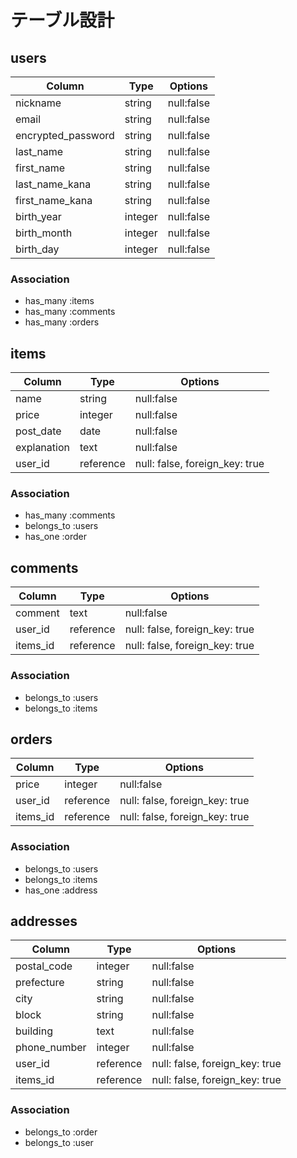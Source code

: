 # テーブル設計

## users
| Column             | Type    | Options    |
| ------------------ | ------- | ---------- |
| nickname           | string  | null:false |
| email              | string  | null:false |
| encrypted_password | string  | null:false |
| last_name          | string  | null:false |
| first_name         | string  | null:false |
| last_name_kana     | string  | null:false |
| first_name_kana    | string  | null:false |
| birth_year         | integer | null:false |
| birth_month        | integer | null:false |
| birth_day          | integer | null:false |

### Association
- has_many :items
- has_many :comments
- has_many :orders

## items
| Column      | Type      | Options                        |
| ----------- | --------- | ------------------------------ |
| name        | string    | null:false                     |
| price       | integer   | null:false                     |
| post_date   | date      | null:false                     |
| explanation | text      | null:false                     |
| user_id     | reference | null: false, foreign_key: true |

### Association
- has_many :comments
- belongs_to :users
- has_one :order


## comments
| Column   | Type      | Options                        |
| -------- | --------- | ------------------------------ |
| comment  | text      | null:false                     |
| user_id  | reference | null: false, foreign_key: true |
| items_id | reference | null: false, foreign_key: true |

### Association
- belongs_to :users
- belongs_to :items


## orders
| Column   | Type      | Options                        |
| -------- | --------- | ------------------------------ |
| price    | integer   | null:false                     |
| user_id  | reference | null: false, foreign_key: true |
| items_id | reference | null: false, foreign_key: true |

### Association
- belongs_to :users
- belongs_to :items
- has_one :address


## addresses
| Column        | Type      | Options                        |
| ------------- | --------- | ------------------------------ |
| postal_code   | integer   | null:false                     |
| prefecture    | string    | null:false                     |
| city          | string    | null:false                     |
| block         | string    | null:false                     |
| building      | text      | null:false                     |
| phone_number  | integer   | null:false                     |
| user_id       | reference | null: false, foreign_key: true |
| items_id      | reference | null: false, foreign_key: true |

### Association
- belongs_to :order
- belongs_to :user
